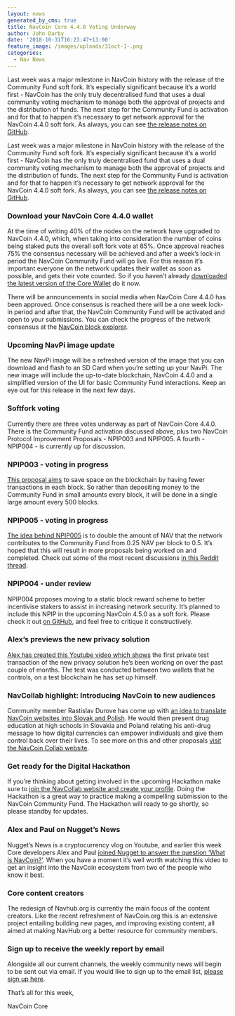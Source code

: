 ```yaml
---
layout: news
generated_by_cms: true
title: NavCoin Core 4.4.0 Voting Underway
author: John Darby
date: '2018-10-31T16:23:47+13:00'
feature_image: /images/uploads/31oct-1-.png
categories:
  - Nav News
---
```

Last week was a major milestone in NavCoin history with the release of the Community Fund soft fork. It’s especially significant because it’s a world first - NavCoin has the only truly decentralised fund that uses a dual community voting mechanism to manage both the approval of projects and the distribution of funds. The next step for the Community Fund is activation and for that to happen it’s necessary to get network approval for the NavCoin 4.4.0 soft fork. As always, you can see [the release notes on GitHub](https://github.com/NAVCoin/navcoin-core/releases/tag/4.4.0).

Last week was a major milestone in NavCoin history with the release of the Community Fund soft fork. It’s especially significant because it’s a world first - NavCoin has the only truly decentralised fund that uses a dual community voting mechanism to manage both the approval of projects and the distribution of funds. The next step for the Community Fund is activation and for that to happen it’s necessary to get network approval for the NavCoin 4.4.0 soft fork. As always, you can see [the release notes on GitHub](https://github.com/NAVCoin/navcoin-core/releases/tag/4.4.0).

### Download your NavCoin Core 4.4.0 wallet

At the time of writing 40% of the nodes on the network have upgraded to NavCoin 4.4.0, which, when taking into consideration the number of coins being staked puts the overall soft fork vote at 65%. Once approval reaches 75% the consensus necessary will be achieved and after a week’s lock-in period the NavCoin Community Fund will go live. For this reason it’s important everyone on the network updates their wallet as soon as possible, and gets their vote counted. So if you haven’t already [downloaded the latest version of the Core Wallet](https://navcoin.org/wallets/) do it now.

There will be announcements in social media when NavCoin Core 4.4.0 has been approved. Once consensus is reached there will be a one week lock-in period and after that, the NavCoin Community Fund will be activated and open to your submissions. You can check the progress of the network consensus at the [NavCoin block explorer](https://www.navexplorer.com/soft-forks).

### Upcoming NavPi image update

The new NavPi image will be a refreshed version of the image that you can download and flash to an SD Card when you’re setting up your NavPi. The new image will include the up-to-date blockchain, NavCoin 4.4.0 and a simplified version of the UI for basic Community Fund interactions. Keep an eye out for this release in the next few days.

### Softfork voting

Currently there are three votes underway as part of NavCoin Core 4.4.0. There is the Community Fund activation discussed above, plus two NavCoin Protocol Improvement Proposals - NPIP003 and NPIP005. A fourth - NPIP004 - is currently up for discussion.

### NPIP003 - voting in progress

[This proposal aims](https://github.com/NAVCoin/npips/blob/master/npip-0003.mediawiki) to save space on the blockchain by having fewer transactions in each block. So rather than depositing money to the Community Fund in small amounts every block, it will be done in a single large amount every 500 blocks. 

### NPIP005 - voting in progress

[The idea behind NPIP005](https://github.com/NAVCoin/npips/blob/master/npip-0005.mediawiki) is to double the amount of NAV that the network contributes to the Community Fund from 0.25 NAV per block to 0.5. It’s hoped that this will result in more proposals being worked on and completed. Check out some of the most recent discussions [in this Reddit thread](https://www.reddit.com/r/NavCoin/comments/9s91j6/version_bit_16_signals_an_increase_to_the_cf?sort=confidence).

### NPIP004 - under review

NPIP004 proposes moving to a static block reward scheme to better incentivise stakers to assist in increasing network security. It’s planned to include this NPIP in the upcoming NavCoin 4.5.0 as a soft fork. Please check it out [on GitHub](https://github.com/NAVCoin/npips/blob/master/npip-0004.mediawiki), and feel free to critique it constructively.

### Alex’s previews the new privacy solution

[Alex has created this Youtube video which shows](https://youtu.be/RW61pi_Gk9U) the first private test transaction of the new privacy solution he’s been working on over the past couple of months. The test was conducted between two wallets that he controls, on a test blockchain he has set up himself.

### NavCollab highlight: Introducing NavCoin to new audiences

Community member Rastislav Durove has come up with [an idea to translate NavCoin websites into Slovak and Polish](https://collab.navcoin.org/s/introduce-navcoin-new-audiences/). He would then present drug education at high schools in Slovakia and Poland relating his anti-drug message to how digital currencies can empower individuals and give them control back over their lives. To see more on this and other proposals [visit the NavCoin Collab website](https://collab.navcoin.org).

### Get ready for the Digital Hackathon

If you’re thinking about getting involved in the upcoming Hackathon make sure to [join the NavCollab website and create your profile](https://collab.navcoin.org). Doing the Hackathon is a great way to practice making a compelling submission to the NavCoin Community Fund. The Hackathon will ready to go shortly, so please standby for updates.

### Alex and Paul on Nugget’s News

Nugget’s News is a cryptocurrency vlog on Youtube, and earlier this week Core developers Alex and Paul [joined Nugget to answer the question ‘What is NavCoin?’](https://www.youtube.com/watch?v=XwyxQjBTqIs&feature=youtu.be).
When you have a moment it’s well worth watching this video to get an insight into the NavCoin ecosystem from two of the people who know it best.

### Core content creators

The redesign of Navhub.org is currently the main focus of the content creators. Like the recent refreshment of NavCoin.org this is an extensive project entailing building new pages, and improving existing content, all aimed at making NavHub.org a better resource for community members. 

### Sign up to receive the weekly report by email

Alongside all our current channels, the weekly community news will begin to be sent out via email. If you would like to sign up to the email list, [please sign up here](http://eepurl.com/cGq92z).

That’s all for this week,

NavCoin Core
